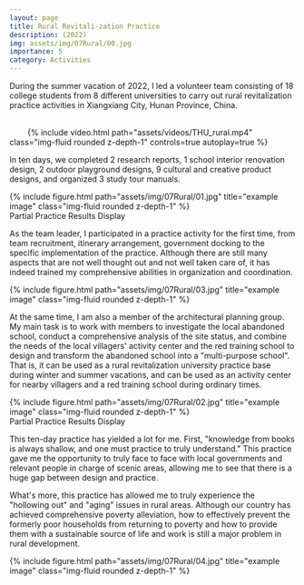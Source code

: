 ```yaml
---
layout: page
title: Rural Revitali-zation Practice
description: (2022) 
img: assets/img/07Rural/00.jpg
importance: 5
category: Activities
---
```


During the summer vacation of 2022, I led a volunteer team consisting of 18 college students from 8 different universities to carry out rural revitalization practice activities in Xiangxiang City, Hunan Province, China.

<div class="row justify-content-sm-center">
    <div class="col-sm-10 mt-3 mt-md-0">
        {% include video.html path="assets/videos/THU_rural.mp4" class="img-fluid rounded z-depth-1" controls=true autoplay=true %}
    </div>
</div>

In ten days, we completed 2 research reports, 1 school interior renovation design, 2 outdoor playground designs, 9 cultural and creative product designs, and organized 3 study tour manuals.

<div class="row justify-content-sm-center">
    <div class="col-sm-10 mt-3 mt-md-0">
        {% include figure.html path="assets/img/07Rural/01.jpg" title="example image" class="img-fluid rounded z-depth-1" %}
    </div>
</div>
<div class="caption">
    Partial Practice Results Display
</div>

As the team leader, I participated in a practice activity for the first time, from team recruitment, itinerary arrangement, government docking to the specific implementation of the practice. Although there are still many aspects that are not well thought out and not well taken care of, it has indeed trained my comprehensive abilities in organization and coordination.


<div class="row justify-content-sm-center">
    <div class="col-sm-10 mt-3 mt-md-0">
        {% include figure.html path="assets/img/07Rural/03.jpg" title="example image" class="img-fluid rounded z-depth-1" %}
    </div>
</div>


At the same time, I am also a member of the architectural planning group. My main task is to work with members to investigate the local abandoned school, conduct a comprehensive analysis of the site status, and combine the needs of the local villagers' activity center and the red training school to design and transform the abandoned school into a "multi-purpose school". That is, it can be used as a rural revitalization university practice base during winter and summer vacations, and can be used as an activity center for nearby villagers and a red training school during ordinary times.

<div class="row justify-content-sm-center">
    <div class="col-sm-10 mt-3 mt-md-0">
        {% include figure.html path="assets/img/07Rural/02.jpg" title="example image" class="img-fluid rounded z-depth-1" %}
    </div>
</div>
<div class="caption">
    Partial Practice Results Display
</div>

This ten-day practice has yielded a lot for me. First, "knowledge from books is always shallow, and one must practice to truly understand." This practice gave me the opportunity to truly face to face with local governments and relevant people in charge of scenic areas, allowing me to see that there is a huge gap between design and practice.

What's more, this practice has allowed me to truly experience the "hollowing out" and "aging" issues in rural areas. Although our country has achieved comprehensive poverty alleviation, how to effectively prevent the formerly poor households from returning to poverty and how to provide them with a sustainable source of life and work is still a major problem in rural development.
<div class="row justify-content-sm-center">
    <div class="col-sm-10 mt-3 mt-md-0">
        {% include figure.html path="assets/img/07Rural/04.jpg" title="example image" class="img-fluid rounded z-depth-1" %}
    </div>
</div>